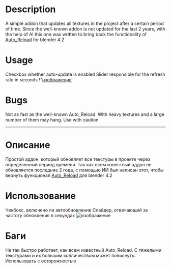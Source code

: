 # Description
A simple addon that updates all textures in the project after a certain period of time. Since the well-known addon is not updated for the last 2 years, with the help of AI this one was written to bring back the functionality of [Auto_Reload](https://github.com/samytichadou/Auto_Reload_Blender_addon) for blender 4.2


# Usage
Checkbox whether auto-update is enabled
Slider responsible for the refresh rate in seconds
!"[изображение](https://github.com/user-attachments/assets/cc2c00cb-f05f-40a4-b5f0-f42543c4f368)

# Bugs
Not as fast as the well-known Auto_Reload. With heavy textures and a large number of them may hang. Use with caution


---


# Описание
Простой аддон, который обновляет все текстуры в проекте через определенный период времени. Так как всем известный аддон не обновляется последние 2 года, с помощью ИИ был написан этот, чтобы вернуть функционал [Auto_Reload](https://github.com/samytichadou/Auto_Reload_Blender_addon) для blender 4.2

# Использование
Чекбокс, включено ли автообновление
Слайдер, отвечающий за частоту обновления в секундах
![изображение](https://github.com/user-attachments/assets/cc2c00cb-f05f-40a4-b5f0-f42543c4f368)

# Баги
Не так быстро работает, как всем известный Auto_Reload. С тяжелыми текстурами и их большим колличеством может повиснуть. Использовать с осторожностью
